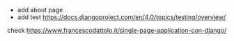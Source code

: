 - add about page
- add test https://docs.djangoproject.com/en/4.0/topics/testing/overview/ 



check https://www.francescodattolo.it/single-page-application-con-django/

  